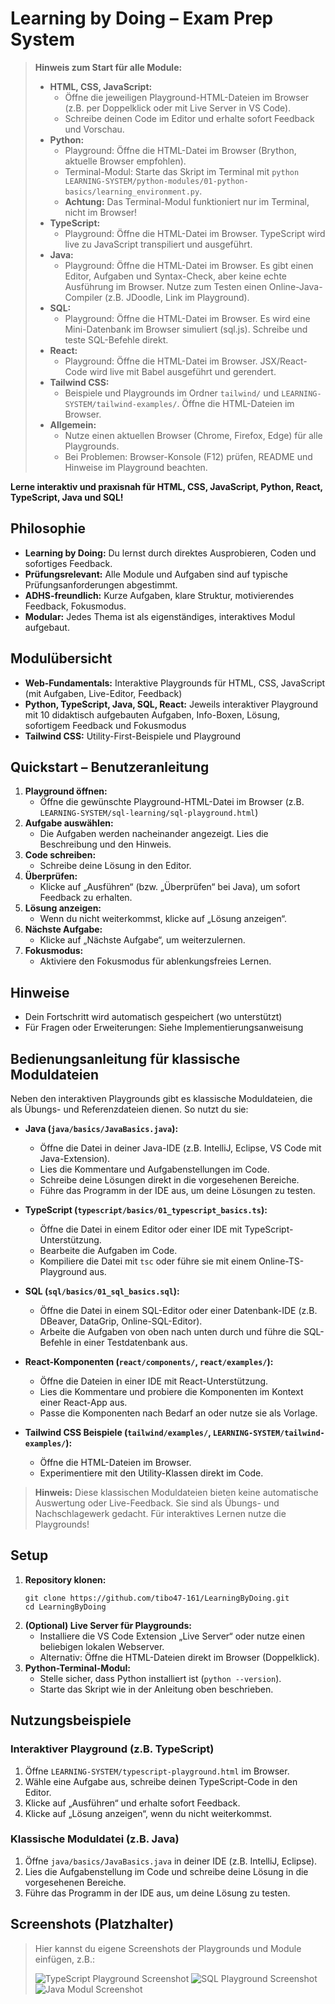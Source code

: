 # Learning by Doing – Exam Prep System

> **Hinweis zum Start für alle Module:**
> - **HTML, CSS, JavaScript:**
>   - Öffne die jeweiligen Playground-HTML-Dateien im Browser (z.B. per Doppelklick oder mit Live Server in VS Code).
>   - Schreibe deinen Code im Editor und erhalte sofort Feedback und Vorschau.
> - **Python:**
>   - Playground: Öffne die HTML-Datei im Browser (Brython, aktuelle Browser empfohlen).
>   - Terminal-Modul: Starte das Skript im Terminal mit `python LEARNING-SYSTEM/python-modules/01-python-basics/learning_environment.py`.
>   - **Achtung:** Das Terminal-Modul funktioniert nur im Terminal, nicht im Browser!
> - **TypeScript:**
>   - Playground: Öffne die HTML-Datei im Browser. TypeScript wird live zu JavaScript transpiliert und ausgeführt.
> - **Java:**
>   - Playground: Öffne die HTML-Datei im Browser. Es gibt einen Editor, Aufgaben und Syntax-Check, aber keine echte Ausführung im Browser. Nutze zum Testen einen Online-Java-Compiler (z.B. JDoodle, Link im Playground).
> - **SQL:**
>   - Playground: Öffne die HTML-Datei im Browser. Es wird eine Mini-Datenbank im Browser simuliert (sql.js). Schreibe und teste SQL-Befehle direkt.
> - **React:**
>   - Playground: Öffne die HTML-Datei im Browser. JSX/React-Code wird live mit Babel ausgeführt und gerendert.
> - **Tailwind CSS:**
>   - Beispiele und Playgrounds im Ordner `tailwind/` und `LEARNING-SYSTEM/tailwind-examples/`. Öffne die HTML-Dateien im Browser.
> - **Allgemein:**
>   - Nutze einen aktuellen Browser (Chrome, Firefox, Edge) für alle Playgrounds.
>   - Bei Problemen: Browser-Konsole (F12) prüfen, README und Hinweise im Playground beachten.

**Lerne interaktiv und praxisnah für HTML, CSS, JavaScript, Python, React, TypeScript, Java und SQL!**

## Philosophie
- **Learning by Doing:** Du lernst durch direktes Ausprobieren, Coden und sofortiges Feedback.
- **Prüfungsrelevant:** Alle Module und Aufgaben sind auf typische Prüfungsanforderungen abgestimmt.
- **ADHS-freundlich:** Kurze Aufgaben, klare Struktur, motivierendes Feedback, Fokusmodus.
- **Modular:** Jedes Thema ist als eigenständiges, interaktives Modul aufgebaut.

## Modulübersicht
- **Web-Fundamentals:** Interaktive Playgrounds für HTML, CSS, JavaScript (mit Aufgaben, Live-Editor, Feedback)
- **Python, TypeScript, Java, SQL, React:** Jeweils interaktiver Playground mit 10 didaktisch aufgebauten Aufgaben, Info-Boxen, Lösung, sofortigem Feedback und Fokusmodus
- **Tailwind CSS:** Utility-First-Beispiele und Playground

## Quickstart – Benutzeranleitung
1. **Playground öffnen:**
   - Öffne die gewünschte Playground-HTML-Datei im Browser (z.B. `LEARNING-SYSTEM/sql-learning/sql-playground.html`)
2. **Aufgabe auswählen:**
   - Die Aufgaben werden nacheinander angezeigt. Lies die Beschreibung und den Hinweis.
3. **Code schreiben:**
   - Schreibe deine Lösung in den Editor.
4. **Überprüfen:**
   - Klicke auf „Ausführen“ (bzw. „Überprüfen“ bei Java), um sofort Feedback zu erhalten.
5. **Lösung anzeigen:**
   - Wenn du nicht weiterkommst, klicke auf „Lösung anzeigen“.
6. **Nächste Aufgabe:**
   - Klicke auf „Nächste Aufgabe“, um weiterzulernen.
7. **Fokusmodus:**
   - Aktiviere den Fokusmodus für ablenkungsfreies Lernen.

## Hinweise
- Dein Fortschritt wird automatisch gespeichert (wo unterstützt)
- Für Fragen oder Erweiterungen: Siehe Implementierungsanweisung 

## Bedienungsanleitung für klassische Moduldateien

Neben den interaktiven Playgrounds gibt es klassische Moduldateien, die als Übungs- und Referenzdateien dienen. So nutzt du sie:

- **Java (`java/basics/JavaBasics.java`):**
  - Öffne die Datei in deiner Java-IDE (z.B. IntelliJ, Eclipse, VS Code mit Java-Extension).
  - Lies die Kommentare und Aufgabenstellungen im Code.
  - Schreibe deine Lösungen direkt in die vorgesehenen Bereiche.
  - Führe das Programm in der IDE aus, um deine Lösungen zu testen.

- **TypeScript (`typescript/basics/01_typescript_basics.ts`):**
  - Öffne die Datei in einem Editor oder einer IDE mit TypeScript-Unterstützung.
  - Bearbeite die Aufgaben im Code.
  - Kompiliere die Datei mit `tsc` oder führe sie mit einem Online-TS-Playground aus.

- **SQL (`sql/basics/01_sql_basics.sql`):**
  - Öffne die Datei in einem SQL-Editor oder einer Datenbank-IDE (z.B. DBeaver, DataGrip, Online-SQL-Editor).
  - Arbeite die Aufgaben von oben nach unten durch und führe die SQL-Befehle in einer Testdatenbank aus.

- **React-Komponenten (`react/components/`, `react/examples/`):**
  - Öffne die Dateien in einer IDE mit React-Unterstützung.
  - Lies die Kommentare und probiere die Komponenten im Kontext einer React-App aus.
  - Passe die Komponenten nach Bedarf an oder nutze sie als Vorlage.

- **Tailwind CSS Beispiele (`tailwind/examples/`, `LEARNING-SYSTEM/tailwind-examples/`):**
  - Öffne die HTML-Dateien im Browser.
  - Experimentiere mit den Utility-Klassen direkt im Code.

> **Hinweis:** Diese klassischen Moduldateien bieten keine automatische Auswertung oder Live-Feedback. Sie sind als Übungs- und Nachschlagewerk gedacht. Für interaktives Lernen nutze die Playgrounds! 

## Setup

1. **Repository klonen:**
   ```
   git clone https://github.com/tibo47-161/LearningByDoing.git
   cd LearningByDoing
   ```
2. **(Optional) Live Server für Playgrounds:**
   - Installiere die VS Code Extension „Live Server“ oder nutze einen beliebigen lokalen Webserver.
   - Alternativ: Öffne die HTML-Dateien direkt im Browser (Doppelklick).
3. **Python-Terminal-Modul:**
   - Stelle sicher, dass Python installiert ist (`python --version`).
   - Starte das Skript wie in der Anleitung oben beschrieben.

## Nutzungsbeispiele

### Interaktiver Playground (z.B. TypeScript)
1. Öffne `LEARNING-SYSTEM/typescript-playground.html` im Browser.
2. Wähle eine Aufgabe aus, schreibe deinen TypeScript-Code in den Editor.
3. Klicke auf „Ausführen“ und erhalte sofort Feedback.
4. Klicke auf „Lösung anzeigen“, wenn du nicht weiterkommst.

### Klassische Moduldatei (z.B. Java)
1. Öffne `java/basics/JavaBasics.java` in deiner IDE (z.B. IntelliJ, Eclipse).
2. Lies die Aufgabenstellung im Code und schreibe deine Lösung in die vorgesehenen Bereiche.
3. Führe das Programm in der IDE aus, um deine Lösung zu testen.

## Screenshots (Platzhalter)

> Hier kannst du eigene Screenshots der Playgrounds und Module einfügen, z.B.:
>
> ![TypeScript Playground Screenshot](./docs/screenshots/typescript-playground.png)
> ![SQL Playground Screenshot](./docs/screenshots/sql-playground.png)
> ![Java Modul Screenshot](./docs/screenshots/java-basics.png) 